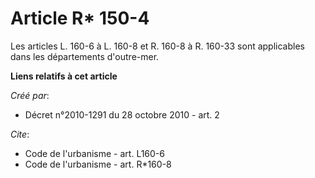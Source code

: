 # Article R* 150-4

Les articles L. 160-6 à L. 160-8 et R. 160-8 à R. 160-33 sont applicables dans les départements d'outre-mer.

**Liens relatifs à cet article**

_Créé par_:

  - Décret n°2010-1291 du 28 octobre 2010 - art. 2

_Cite_:

  - Code de l'urbanisme - art. L160-6
  - Code de l'urbanisme - art. R*160-8
